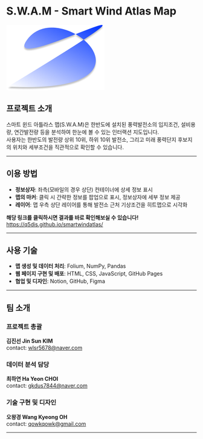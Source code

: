 # S.W.A.M - Smart Wind Atlas Map

![프로젝트 로고](images/logo.png)

## 프로젝트 소개
스마트 윈드 아틀라스 맵(S.W.A.M)은 한반도에 설치된 풍력발전소의 입지조건, 설비용량, 연간발전량 등을 분석하여 한눈에 볼 수 있는 인터랙션 지도입니다.  
사용자는 한반도의 발전량 상위 10위, 하위 10위 발전소, 그리고 미래 풍력단지 후보지의 위치와 세부조건을 직관적으로 확인할 수 있습니다.

---

## 이용 방법
- **정보상자**: 좌측(모바일의 경우 상단) 컨테이너에 상세 정보 표시  
- **맵의 마커**: 클릭 시 간략한 정보를 팝업으로 표시, 정보상자에 세부 정보 제공  
- **레이어**: 맵 우측 상단 레이어를 통해 발전소 근처 기상조건을 히트맵으로 시각화

**해당 링크를 클릭하시면 결과를 바로 확인해보실 수 있습니다!**
https://q5dis.github.io/smartwindatlas/

---

## 사용 기술
- **맵 생성 및 데이터 처리**: Folium, NumPy, Pandas  
- **웹 페이지 구현 및 배포**: HTML, CSS, JavaScript, GitHub Pages  
- **협업 및 디자인**: Notion, GitHub, Figma  

---

## 팀 소개
### 프로젝트 총괄
**김진선 Jin Sun KIM**  
contact: wlsr5678@naver.com

### 데이터 분석 담당
**최하연 Ha Yeon CHOI**  
contact: gkdus7844@naver.com

### 기술 구현 및 디자인
**오왕경 Wang Kyeong OH**   
contact: qowkqowk@gmail.com

---
